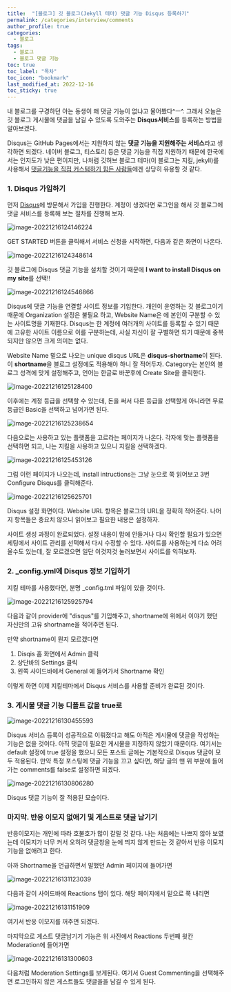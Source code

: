 ```yaml
---
title:  "[블로그] 깃 블로그(Jekyll 테마) 댓글 기능 Disqus 등록하기"
permalink: /categories/interview/comments
author_profile: true
categories:
  - 블로그
tags:
  - 블로그
  - 블로그 댓글 기능
toc: true
toc_label: "목차"
toc_icon: "bookmark"
last_modified_at: 2022-12-16
toc_sticky: true 
---
```


 내 블로그를 구경하던 아는 동생이 왜 댓글 기능이 없냐고 물어봤다^ㅡ^. 그래서 오늘은 깃 블로그 게시물에 댓글을 남길 수 있도록 도와주는 **Disqus서비스**를 등록하는 방법을 알아보겠다.

 Disqus는 GitHub Pages에서는 지원하지 않는 **댓글 기능을 지원해주는 서비스**라고 생각하면 되겠다. 네이버 블로그, 티스토리 등은 댓글 기능을 직접 지원하기 때문에 한국에서는 인지도가 낮은 편이지만, 나처럼 깃허브 블로그 테마(이 블로그는 지킬, jekyll)를  사용해서 <u>댓글기능을 직접 커스텀하기 힘든 사람들</u>에겐 상당히 유용할 것 같다.



### 1. Disqus 가입하기

먼저 [Disqus](https://disqus.com/)에 방문해서 가입을 진행한다. 계정이 생겼다면 로그인을 해서 깃 블로그에 댓글 서비스를 등록해 보는 절차를 진행해 보자.

![image-20221216124146224](/assets/images/image-20221216124146224.png)

GET STARTED 버튼을 클릭해서 서비스 신청을 시작하면, 다음과 같은 화면이 나온다.

![image-20221216124348614](/assets/images/image-20221216124348614.png)

깃 블로그에 Disqus 댓글 기능을 설치할 것이기 때문에 **I want to install Disqus on my site**를 선택!!

![image-20221216124546866](/assets/images/image-20221216124546866.png)

Disqus에 댓글 기능을 연결할 사이트 정보를 기입한다. 개인이 운영하는 깃 블로그이기 때문에 Organization 설정은 불필요 하고, Website Name은 에 본인이 구분할 수 있는 사이트명을 기재한다. Disqus는 한 계정에 여러개의 사이트를 등록할 수 있기 때문에 고유한 사이트 이름으로 이를 구분하는데, 사실 자신이 잘 구별하면 되기 때문에 중복되지만 않으면 크게 의미는 없다.

 Website Name 밑으로 나오는 unique disqus URL은 **disqus-shortname**이 된다. 이 **shortname**을 블로그 설정에도 적용해야 하니 잘 적어두자. Category는 본인의 블로그 성격에 맞게 설정해주고, 언어는 한글로 바꾼후에 Create Site을 클릭한다.



![image-20221216125128400](/assets/images/image-20221216125128400.png)

이후에는 계정 등급을 선택할 수 있는데, 돈을 써서 다른 등급을 선택할게 아니라면 무료 등급인 Basic을 선택하고 넘어가면 된다.

![image-20221216125238654](/assets/images/image-20221216125238654.png)



다음으로는 사용하고 있는 플랫폼을 고르라는 페이지가 나온다. 각자에 맞는 플랫폼을 선택하면 되고, 나는 지킬을 사용하고 있으니 지킬을 선택하겠다.

![image-20221216125453126](/assets/images/image-20221216125453126.png)

그럼 이런 페이지가 나오는데, install intructions는 그냥 눈으로 쭉 읽어보고 3번 Configure Disqus를 클릭해준다.

![image-20221216125625701](/assets/images/image-20221216125625701.png)

Disqus 설정 화면이다. Website URL 항목은 블로그의 URL을 정확히 적어준다. 나머지 항목들은 중요치 않으니 읽어보고 필요한 내용은 설정하자.

사이트 생성 과정이 완료되었다. 설정 내용이 맘에 안들거나 다시 확인할 필요가 있으면 세팅에서 사이트 관리를 선택해서 다시 수정할 수 있다. 사이트를 사용하는게 다소 어려울수도 있는데, 잘 모르겠으면 일단 이것저것 눌러보면서 사이트를 익혀보자.



### 2. _config.yml에 Disqus 정보 기입하기

지킬 테마를 사용했다면, 분명 _config.tml 파일이 있을 것이다. 

![image-20221216125925794](/assets/images/image-20221216125925794.png)

다음과 같이 provider에 "disqus"를 기입해주고, shortname에 위에서 이야기 했던 자신만의 고유 shortname을 적어주면 된다.

만약 shortname이 뭔지 모르겠다면

1. Disqis 홈 화면에서 Admin 클릭
2. 상단바의 Settings 클릭
3. 왼쪽 사이드바에서 General 에 들어가서 Shortname 확인

이렇게 하면 이제 지킬테마에서 Disqus 서비스를 사용할 준비가 완료된 것이다.



### 3. 게시물 댓글 기능 디폴트 값을 true로

![image-20221216130455593](/assets/images/image-20221216130455593.png)

Disqus 서비스 등록이 성공적으로 이뤄졌다고 해도 아직은 게시물에 댓글을 작성하는 기능은 없을 것이다. 아직 댓글이 필요한 게시물을 지정하지 않았기 때문이다. 
여기서는 default 설정에 true 설정을 했으니 모든 포스트 글에는 기본적으로 Disqus 댓글이 모두 적용된다. 만약 특정 포스팅에 댓글 기능을 끄고 싶다면, 해당 글의 맨 위 부분에 들어가는 comments를 false로 설정하면 되겠다.



![image-20221216130806280](/assets/images/image-20221216130806280.png)

Disqus 댓글 기능이 잘 적용된 모습이다. 



### 마지막. 반응 이모지 없애기 및 게스트로 댓글 남기기

반응이모지는 개인에 따라 호불호가 많이 갈릴 것 같다. 나는 처음에는 나쁘지 않아 보였는데 이모지가 너무 커서 오히려 댓글창을 눈에 띄지 않게 만드는 것 같아서 반응 이모지 기능을 없애려고 한다. 

아까 Shortname을 언급하면서 말했던 Admin 페이지에 들어가면

![image-20221216131123039](/assets/images/image-20221216131123039.png)

다음과 같이 사이드바에 Reactions 탭이 있다. 해당 페이지에서 밑으로 쭉 내리면 

![image-20221216131151909](/assets/images/image-20221216131151909.png)

여기서 반응 이모지를 꺼주면 되겠다.



마지막으로 게스트 댓글남기기 기능은 위 사진에서 Reactions 두번째 윗칸 Moderation에 들어가면

![image-20221216131300603](/assets/images/image-20221216131300603.png)

다음처럼 Moderation Settings를 보게된다. 여기서 Guest Commenting을 선택해주면 로그인하지 않은 게스트들도 댓글을을 남길 수 있게 된다. 